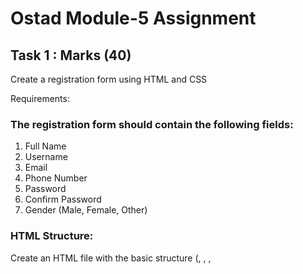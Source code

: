 # Ostad Module-5 Assignment

Task 1 : Marks (40)
----------------
Create a registration form using HTML and CSS 

Requirements:
### The registration form should contain the following fields:
1. Full Name
2. Username
3. Email
4. Phone Number
5. Password
6. Confirm Password
6. Gender (Male, Female, Other)

### HTML Structure: 
Create an HTML file with the basic structure (<!DOCTYPE html>, <html>, <head>, <title>, <form> <body>).

### CSS Styling: 
1. Set a width and height for the card.
2. Add padding and margins to make it visually appealing.
3. Choose a background color or image for the card.
4. Apply rounded corners to the card.
5. Style the text inside the card form, including the Full Name, Username, Email, Phone Number, Password, Confirm Password, Gender (Male, Female, Other) and button.
6. Experiment with different font sizes, colors, and alignments.
7. Vertical and Horizontal Middle Alignment:
8. Ensure the registration card is centered both horizontally and vertically on the page.


### The form must follow these specific design requirements:
1. The form should be horizontally and vertically centered on the page.
2. Each label should be aligned to the left of the input fields.
3. Arrange "Full Name" and "Username" side by side, and similarly, "Email" and "Phone Number," and "Password" and "Confirm Password."
4. Gender options should be placed horizontally.
5. The submit button should be styled with a gradient background, similar to the one shown in the image.

6. Ensure proper spacing and alignment for all the elements.




2. PHP Program to Calculate Student Result Using Function and Switch-Case Based


 


Task 2 : Marks (60)


----------------
Create a PHP program to calculate the student result based on the marks obtained in five subjects. Use a function for calculating the result and a switch-case statement for determining the grade.

The program should include the following conditions:
1. Mark Range Validation: Each subject's marks should be validated to ensure they are between 0 and 100. If a user enters invalid marks, just print mark range is invalid.
2. Fail Condition: If a student scores below 33 in any subject, they should be considered failed.
3. Grade Calculation: If a student passes, calculate the total marks, average marks, and assign a grade based on the average:
A+: 80 to 100
A: 70 to 79
A-: 60 to 69
B: 50 to 59
C: 40 to 49
D: 33 to 39
F: Below 33

4. Output:The program should output the total marks, average marks, and the grade. If the student fails, output a message indicating the failure.

Output: 
Total Marks: 232
Average Marks: 46.4
Grade: C